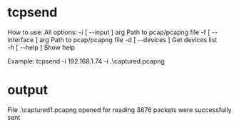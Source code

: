 # tcpsend
How to use:
All options:
  -i [ --input ] arg     Path to pcap/pcapng file
  -f [ --interface ] arg Path to pcap/pcapng file
  -d [ --devices ]       Get devices list        
  -h [ --help ]          Show help
  
  Example: tcpsend -i 192.168.1.74 -i .\captured.pcapng
# output
  File .\captured1.pcapng opened for reading
  3876 packets were successfully sent
